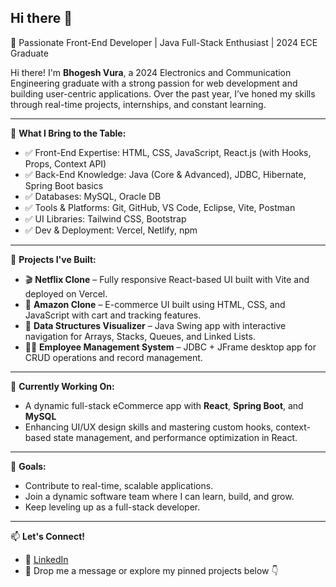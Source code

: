 ## Hi there 👋


🚀 Passionate Front-End Developer | Java Full-Stack Enthusiast | 2024 ECE Graduate  

Hi there! I'm **Bhogesh Vura**, a 2024 Electronics and Communication Engineering graduate with a strong passion for web development and building user-centric applications. Over the past year, I’ve honed my skills through real-time projects, internships, and constant learning.

---

🧠 **What I Bring to the Table:**

- ✅ Front-End Expertise: HTML, CSS, JavaScript, React.js (with Hooks, Props, Context API)
- ✅ Back-End Knowledge: Java (Core & Advanced), JDBC, Hibernate, Spring Boot basics
- ✅ Databases: MySQL, Oracle DB
- ✅ Tools & Platforms: Git, GitHub, VS Code, Eclipse, Vite, Postman
- ✅ UI Libraries: Tailwind CSS, Bootstrap
- ✅ Dev & Deployment: Vercel, Netlify, npm

---

📂 **Projects I've Built:**
- 🎬 **Netflix Clone** – Fully responsive React-based UI built with Vite and deployed on Vercel.
- 🛒 **Amazon Clone** – E-commerce UI built using HTML, CSS, and JavaScript with cart and tracking features.
- 🧮 **Data Structures Visualizer** – Java Swing app with interactive navigation for Arrays, Stacks, Queues, and Linked Lists.
- 👨‍💼 **Employee Management System** – JDBC + JFrame desktop app for CRUD operations and record management.

---

🎯 **Currently Working On:**
- A dynamic full-stack eCommerce app with **React**, **Spring Boot**, and **MySQL**
- Enhancing UI/UX design skills and mastering custom hooks, context-based state management, and performance optimization in React.

---

📌 **Goals:**
- Contribute to real-time, scalable applications.
- Join a dynamic software team where I can learn, build, and grow.
- Keep leveling up as a full-stack developer.

---

📫 **Let's Connect!**
- 💼 [LinkedIn](https://www.linkedin.com/in/bhogesh-vura/)
- 📩 Drop me a message or explore my pinned projects below 👇

